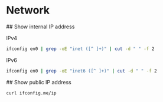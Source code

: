 # Network

## Show internal IP address

IPv4
```sh
ifconfig en0 | grep -oE "inet ([^ ]+)" | cut -d " " -f 2
```

IPv6
```sh
ifconfig en0 | grep -oE "inet6 ([^ ]+)" | cut -d " " -f 2
```

## Show public IP address

```sh
curl ifconfig.me/ip
```
